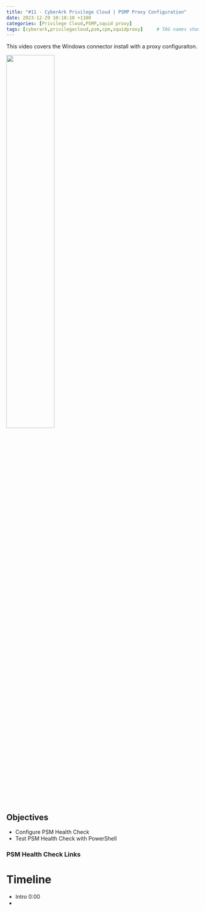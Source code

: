 ```yaml
---
title: "#11 - CyberArk Privilege Cloud | PSMP Proxy Configuration"
date: 2023-12-29 10:10:10 +1100
categories: [Privilege Cloud,PSMP,squid proxy]
tags: [cyberark,privilegecloud,psm,cpm,squidproxy]     # TAG names should always be lowercase
---
```


This video covers the Windows connector install with a proxy configuraiton.

[<img src="https://i.ytimg.com/vi/SeP7JISnF-s/maxresdefault.jpg" width="50%">](https://www.youtube.com/watch?v=SeP7JISnF-s)
## Objectives
- Configure PSM Health Check
- Test PSM Health Check with PowerShell



### PSM Health Check Links


# Timeline
- Intro 0:00
- 
